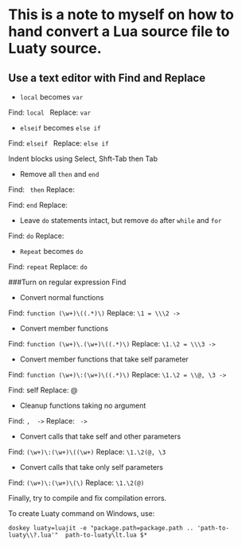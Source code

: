 # This is a note to myself on how to hand convert a Lua source file to Luaty source.

## Use a text editor with Find and Replace

* `local` becomes `var`

Find: `local `
Replace: `var `

* `elseif` becomes `else if`

Find: `elseif `
Replace: `else if `


Indent blocks using Select, Shft-Tab then Tab

* Remove all `then` and `end`

Find: ` then`
Replace:

Find: `end`
Replace:


* Leave `do` statements intact, but remove `do` after `while` and `for`

Find: `do`
Replace:

* `Repeat` becomes `do`

Find: `repeat`
Replace: `do`



###Turn on regular expression Find


* Convert normal functions

Find: `function (\w+)\((.*)\)`
Replace: `\1 = \\\2 ->`

* Convert member functions

Find: `function (\w+)\.(\w+)\((.*)\)`
Replace: `\1.\2 = \\\3 ->`


* Convert member functions that take self parameter

Find: `function (\w+)\:(\w+)\((.*)\)`
Replace: `\1.\2 = \\@, \3 ->`

Find: self
Replace: @


* Cleanup functions taking no argument

Find: `,  ->`
Replace: ` ->`


* Convert calls that take self and other parameters

Find: `(\w+)\:(\w+)\((\w+)`
Replace: `\1.\2(@, \3`


* Convert calls that take only self parameters

Find: `(\w+)\:(\w+)\(\)`
Replace: `\1.\2(@)`



Finally, try to compile and fix compilation errors.




To create Luaty command on Windows, use:
```
doskey luaty=luajit -e "package.path=package.path .. 'path-to-luaty\\?.lua'"  path-to-luaty\lt.lua $*
```